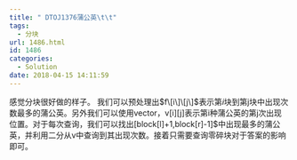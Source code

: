 ```yaml
---
title: " DTOJ1376蒲公英\t\t"
tags:
  - 分块
url: 1486.html
id: 1486
categories:
  - Solution
date: 2018-04-15 14:11:59
---
```


感觉分块很好做的样子。 我们可以预处理出$f\[i\]\[j\]$表示第$i$块到第j块中出现次数最多的蒲公英。另外我们可以使用vector，v\[i\]\[j\]表示第i种蒲公英的第j次出现位置。对于每次查询，我们可以找出\[block\[l\]+1,block\[r\]-1\]$中出现最多的蒲公英，并利用二分从v中查询到其出现次数。接着只需要查询零碎块对于答案的影响即可。